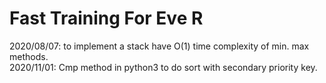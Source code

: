 Fast Training For Eve R
=======

2020/08/07: to implement a stack have O(1) time complexity of min. max methods.  
2020/11/01: Cmp method in python3 to do sort with secondary priority key.
